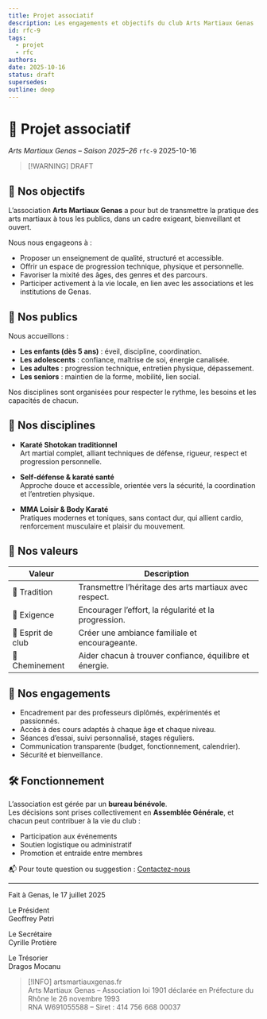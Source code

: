 ```yaml
---
title: Projet associatif
description: Les engagements et objectifs du club Arts Martiaux Genas
id: rfc-9
tags: 
  - projet
  - rfc
authors:
date: 2025-10-16
status: draft
supersedes: 
outline: deep
---
```

# 🥋 Projet associatif
_Arts Martiaux Genas – Saison 2025–26_
`rfc-9` 2025-10-16

> [!WARNING] DRAFT

## 🎯 Nos objectifs

L’association **Arts Martiaux Genas** a pour but de transmettre la pratique des arts martiaux à tous les publics, dans un cadre exigeant, bienveillant et ouvert.

Nous nous engageons à :
- Proposer un enseignement de qualité, structuré et accessible.
- Offrir un espace de progression technique, physique et personnelle.
- Favoriser la mixité des âges, des genres et des parcours.
- Participer activement à la vie locale, en lien avec les associations et les institutions de Genas.

## 👥 Nos publics

Nous accueillons :
- **Les enfants (dès 5 ans)** : éveil, discipline, coordination.
- **Les adolescents** : confiance, maîtrise de soi, énergie canalisée.
- **Les adultes** : progression technique, entretien physique, dépassement.
- **Les seniors** : maintien de la forme, mobilité, lien social.

Nos disciplines sont organisées pour respecter le rythme, les besoins et les capacités de chacun.

## 🥋 Nos disciplines

- **Karaté Shotokan traditionnel**  
  Art martial complet, alliant techniques de défense, rigueur, respect et progression personnelle.

- **Self-défense & karaté santé**  
  Approche douce et accessible, orientée vers la sécurité, la coordination et l’entretien physique.

- **MMA Loisir & Body Karaté**  
  Pratiques modernes et toniques, sans contact dur, qui allient cardio, renforcement musculaire et plaisir du mouvement.

## 🧭 Nos valeurs

| Valeur             | Description                                             |
|--------------------|---------------------------------------------------------|
| 🥋 Tradition      | Transmettre l’héritage des arts martiaux avec respect.  |
| 💪 Exigence       | Encourager l’effort, la régularité et la progression.   |
| 🤝 Esprit de club | Créer une ambiance familiale et encourageante.          |
| 🚶 Cheminement    | Aider chacun à trouver confiance, équilibre et énergie. |

## 📌 Nos engagements

- Encadrement par des professeurs diplômés, expérimentés et passionnés.  
- Accès à des cours adaptés à chaque âge et chaque niveau.  
- Séances d’essai, suivi personnalisé, stages réguliers.  
- Communication transparente (budget, fonctionnement, calendrier).  
- Sécurité et bienveillance.

## 🛠 Fonctionnement

L’association est gérée par un **bureau bénévole**.  
Les décisions sont prises collectivement en **Assemblée Générale**, et chacun peut contribuer à la vie du club :

- Participation aux événements
- Soutien logistique ou administratif
- Promotion et entraide entre membres

📬 Pour toute question ou suggestion : [Contactez-nous](/contact)

---

Fait à Genas, le 17 juillet 2025

Le Président  
Geoffrey Petri

Le Secrétaire  
Cyrille Protière

Le Trésorier  
Dragos Mocanu

> [!INFO]
> artsmartiauxgenas.fr  
> Arts Martiaux Genas – Association loi 1901 déclarée en Préfecture du Rhône le 26 novembre 1993  
> RNA W691055588 – Siret : 414 756 668 00037
